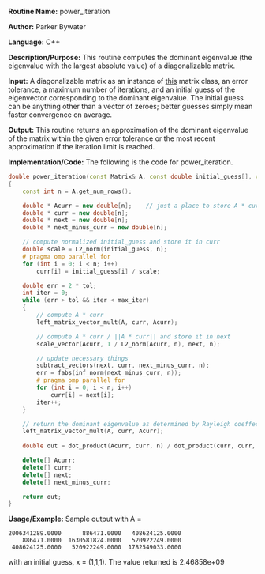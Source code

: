 **Routine Name:** power\_iteration 

**Author:** Parker Bywater

**Language:** C++

**Description/Purpose:** This routine computes the dominant eigenvalue (the eigenvalue with the largest absolute value) of a diagonalizable matrix. 

**Input:** A diagonalizable matrix as an instance of [this](../src/Matrix.cpp) matrix class, an error tolerance, a maximum number of iterations, and an initial guess of the eigenvector corresponding to the dominant eigenvalue. The initial guess can be anything other than a vector of zeroes; better guesses simply mean faster convergence on average.  
 
**Output:** This routine returns an approximation of the dominant eigenvalue of the matrix within the given error tolerance or the most recent approximation if the iteration limit is reached. 

**Implementation/Code:** The following is the code for power\_iteration.
   
```C++ 
double power_iteration(const Matrix& A, const double initial_guess[], const double tol, const int max_iter)
{
    const int n = A.get_num_rows();

    double * Acurr = new double[n];    // just a place to store A * curr 
    double * curr = new double[n]; 
    double * next = new double[n];
    double * next_minus_curr = new double[n];

    // compute normalized initial_guess and store it in curr    
    double scale = L2_norm(initial_guess, n); 
    # pragma omp parallel for
    for (int i = 0; i < n; i++) 
        curr[i] = initial_guess[i] / scale; 

    double err = 2 * tol; 
    int iter = 0; 
    while (err > tol && iter < max_iter) 
    {
        // compute A * curr
        left_matrix_vector_mult(A, curr, Acurr); 

        // compute A * curr / ||A * curr|| and store it in next
        scale_vector(Acurr, 1 / L2_norm(Acurr, n), next, n);

        // update necessary things 
        subtract_vectors(next, curr, next_minus_curr, n); 
        err = fabs(inf_norm(next_minus_curr, n)); 
        # pragma omp parallel for
        for (int i = 0; i < n; i++)
            curr[i] = next[i];
        iter++;        
    }

    // return the dominant eigenvalue as determined by Rayleigh coeffecient 
    left_matrix_vector_mult(A, curr, Acurr);
    
    double out = dot_product(Acurr, curr, n) / dot_product(curr, curr, n); 

    delete[] Acurr; 
    delete[] curr; 
    delete[] next; 
    delete[] next_minus_curr;

    return out;
}
```

**Usage/Example:** Sample output with A = 

    2006341289.0000      886471.0000   408624125.0000
        886471.0000  1630581824.0000   520922249.0000
     408624125.0000   520922249.0000  1782549033.0000
 
with an initial guess, x = (1,1,1). 
The value returned is 2.46858e+09

